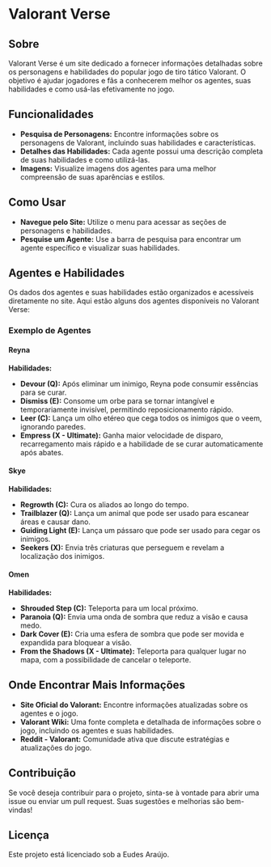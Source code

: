 # Valorant Verse

## Sobre
Valorant Verse é um site dedicado a fornecer informações detalhadas sobre os personagens e habilidades do popular jogo de tiro tático Valorant. O objetivo é ajudar jogadores e fãs a conhecerem melhor os agentes, suas habilidades e como usá-las efetivamente no jogo.

## Funcionalidades
- **Pesquisa de Personagens:** Encontre informações sobre os personagens de Valorant, incluindo suas habilidades e características.
- **Detalhes das Habilidades:** Cada agente possui uma descrição completa de suas habilidades e como utilizá-las.
- **Imagens:** Visualize imagens dos agentes para uma melhor compreensão de suas aparências e estilos.

## Como Usar
- **Navegue pelo Site:** Utilize o menu para acessar as seções de personagens e habilidades.
- **Pesquise um Agente:** Use a barra de pesquisa para encontrar um agente específico e visualizar suas habilidades.

## Agentes e Habilidades
Os dados dos agentes e suas habilidades estão organizados e acessíveis diretamente no site. Aqui estão alguns dos agentes disponíveis no Valorant Verse:

### Exemplo de Agentes

#### Reyna
**Habilidades:**
- **Devour (Q):** Após eliminar um inimigo, Reyna pode consumir essências para se curar.
- **Dismiss (E):** Consome um orbe para se tornar intangível e temporariamente invisível, permitindo reposicionamento rápido.
- **Leer (C):** Lança um olho etéreo que cega todos os inimigos que o veem, ignorando paredes.
- **Empress (X - Ultimate):** Ganha maior velocidade de disparo, recarregamento mais rápido e a habilidade de se curar automaticamente após abates.

#### Skye
**Habilidades:**
- **Regrowth (C):** Cura os aliados ao longo do tempo.
- **Trailblazer (Q):** Lança um animal que pode ser usado para escanear áreas e causar dano.
- **Guiding Light (E):** Lança um pássaro que pode ser usado para cegar os inimigos.
- **Seekers (X):** Envia três criaturas que perseguem e revelam a localização dos inimigos.

#### Omen
**Habilidades:**
- **Shrouded Step (C):** Teleporta para um local próximo.
- **Paranoia (Q):** Envia uma onda de sombra que reduz a visão e causa medo.
- **Dark Cover (E):** Cria uma esfera de sombra que pode ser movida e expandida para bloquear a visão.
- **From the Shadows (X - Ultimate):** Teleporta para qualquer lugar no mapa, com a possibilidade de cancelar o teleporte.

## Onde Encontrar Mais Informações
- **Site Oficial do Valorant:** Encontre informações atualizadas sobre os agentes e o jogo.
- **Valorant Wiki:** Uma fonte completa e detalhada de informações sobre o jogo, incluindo os agentes e suas habilidades.
- **Reddit - Valorant:** Comunidade ativa que discute estratégias e atualizações do jogo.

## Contribuição
Se você deseja contribuir para o projeto, sinta-se à vontade para abrir uma issue ou enviar um pull request. Suas sugestões e melhorias são bem-vindas!

## Licença
Este projeto está licenciado sob a Eudes Araújo.